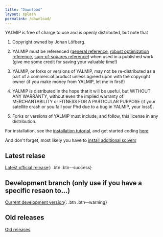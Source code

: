 ```yaml
---
title: "Download"
layout: splash
permalink: /download/
---
```


YALMIP is free of charge to use and is openly distributed, but note that 

1. Copyright owned by Johan Löfberg.

2. YALMIP must be referenced ([general reference](/reference/lofberg2004), [robust optimization reference](/reference/lofberg2012), [sum-of-squares reference](/reference/lofberg2009)) when used in a published work (give me some credit for saving your valuable time!)
 
3. YALMIP, or forks or versions of YALMIP, may not be re-distributed as a part of a commercial product unless agreed upon with the copyright owner (if you make money from YALMIP, let me in first!)

4. YALMIP is distributed in the hope that it will be useful, but WITHOUT ANY WARRANTY, without even the implied warranty of MERCHANTABILITY or FITNESS FOR A PARTICULAR PURPOSE (if your satellite crash or you fail your Phd due to a bug in YALMIP, your loss!).

5. Forks or versions of YALMIP must include, and follow, this license in any distribution.

For installation, see the [installation tutorial](/tutorial/installation), and get started coding [here](/tutorial/basics)

And don't forget, most likely you have to [install additional solvers](/allsolvers)

## Latest relase

[Latest official release](https://github.com/yalmip/YALMIP/archive/master.zip){: .btn .btn--success}

## Development branch (only use if you have a specific resaon to...)

[Current development version](https://github.com/yalmip/YALMIP/archive/development.zip){: .btn .btn--warning}

## Old releases

[Old releases](https://github.com/yalmip/YALMIP/releases)

